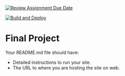 [![Review Assignment Due Date](https://classroom.github.com/assets/deadline-readme-button-24ddc0f5d75046c5622901739e7c5dd533143b0c8e959d652212380cedb1ea36.svg)](https://classroom.github.com/a/NGGI9_Zk)

[![Build and Deploy](https://github.com/cscie114/csci-e-114-final-project-luthian/actions/workflows/build-and-deploy.yml/badge.svg)](https://github.com/cscie114/csci-e-114-final-project-luthian/actions/workflows/build-and-deploy.yml)
# Final Project

Your README.md file should have:

- Detailed instructions to run your site.
- The URL to where you are hosting the site on web.
